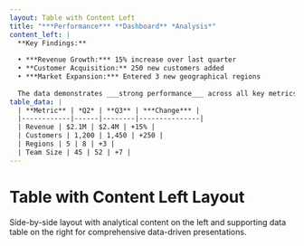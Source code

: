 ```yaml
---
layout: Table with Content Left
title: "***Performance*** **Dashboard** *Analysis*"
content_left: |
  **Key Findings:**
  
  • ***Revenue Growth:*** 15% increase over last quarter
  • **Customer Acquisition:** 250 new customers added  
  • ***Market Expansion:*** Entered 3 new geographical regions
  
  The data demonstrates ___strong performance___ across all key metrics, with particularly impressive growth in customer acquisition and ***market penetration*** strategies.
table_data: |
  | **Metric** | *Q2* | **Q3** | ***Change*** |
  |------------|------|--------|---------------|
  | Revenue | $2.1M | $2.4M | +15% |
  | Customers | 1,200 | 1,450 | +250 |
  | Regions | 5 | 8 | +3 |
  | Team Size | 45 | 52 | +7 |
---
```


# Table with Content Left Layout

Side-by-side layout with analytical content on the left and supporting data table on the right for comprehensive data-driven presentations.
